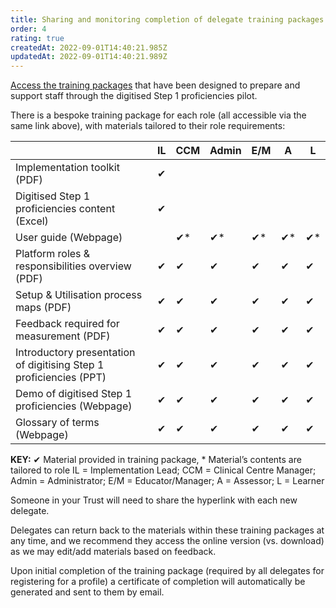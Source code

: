 ```yaml
---
title: Sharing and monitoring completion of delegate training packages
order: 4
rating: true
createdAt: 2022-09-01T14:40:21.985Z
updatedAt: 2022-09-01T14:40:21.989Z
---
```

[Access the training packages](https://nhs-step1-training.netlify.app/) that have been designed to prepare and support staff through the digitised Step 1 proficiencies pilot. 

There is a bespoke training package for each role (all accessible via the same link above), with materials tailored to their role requirements:

|                                                                    | IL | CCM | Admin | E/M | A  | L  |
| ------------------------------------------------------------------- | --- | ---- | ------ | ---- | --- | --- |
| Implementation toolkit (PDF)                                       | ✔  |     |       |     |    |    |
| Digitised Step 1 proficiencies content (Excel)                     | ✔  |     |       |     |    |    |
| User guide (Webpage)                                               |    | ✔*  | ✔*    | ✔*  | ✔* | ✔* |
| Platform roles & responsibilities overview (PDF)                   | ✔  | ✔   | ✔     | ✔   | ✔  | ✔  |
| Setup & Utilisation process maps (PDF)                             | ✔  | ✔   | ✔     | ✔   | ✔  | ✔  |
| Feedback required for measurement (PDF)                            | ✔  | ✔   | ✔     | ✔   | ✔  | ✔  |
| Introductory presentation of digitising Step 1 proficiencies (PPT) | ✔  | ✔   | ✔     | ✔   | ✔  | ✔  |
| Demo of digitised Step 1 proficiencies (Webpage)                   | ✔  | ✔   | ✔     | ✔   | ✔  | ✔  |
| Glossary of terms (Webpage)                                        | ✔  | ✔   | ✔     | ✔   | ✔  | ✔  |

**KEY:**
✔ Material provided in training package, * Material’s contents are tailored to role
IL = Implementation Lead; CCM = Clinical Centre Manager; Admin = Administrator; E/M = Educator/Manager; A = Assessor; L = Learner

Someone in your Trust will need to share the hyperlink with each new delegate. 

Delegates can return back to the materials within these training packages at any time, and we recommend they access the online version (vs. download) as we may edit/add materials based on feedback.

Upon initial completion of the training package (required by all delegates for registering for a profile) a certificate of completion will automatically be generated and sent to them by email.
